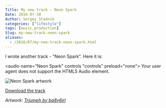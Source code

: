 ```yaml
---
Title: My new track - Neon Spark
Date: 2016-07-30
Author: Sergey Stadnik
categories: ["lifestyle"]
tags: [music_production]
Slug: my-new-track-neon-spark
aliases:
  - /2016/07/my-new-track-neon-spark.html
---
```


I wrote another track - "Neon Spark". Here it is:

<audio name="Neon Spark" controls "controls" preload="none">
    Your user agent does not support the HTML5 Audio element.
	<source src="https://ozmoroz-pub.s3.amazonaws.com/music/Neon_Spark.m4a" type='audio/mp4'>
</audio>

![Neon Spark artwork](/images/triumph_by_ba86irl.jpg)

<a href="https://ozmoroz-pub.s3.amazonaws.com/music/Neon_Spark.m4a" download target="_blank">Download the track</a>

*Artwork: [Triumph by ba8y6irl](http://ba8y6irl.deviantart.com/art/Triumph-294267475)*
